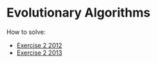 # Evolutionary Algorithms

How to solve: 
* [Exercise 2 2012](https://github.com/msramalho/feup-iart-summary/blob/master/minitestes/2012_mt1.pdf)
* [Exercise 2 2013](https://github.com/msramalho/feup-iart-summary/blob/master/minitestes/2013_mt1.pdf)



